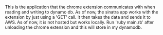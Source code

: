 This is the application that the chrome extension communicates with when reading and writing to dynamo db. As of now, the sinatra app works with the extension by just using a 'GET' call. It then takes the data and sends it to AWS. As of now, it is not hosted but works locally. Run 'ruby main.rb' after unloading the chrome extension and this will store in my dynamodb.